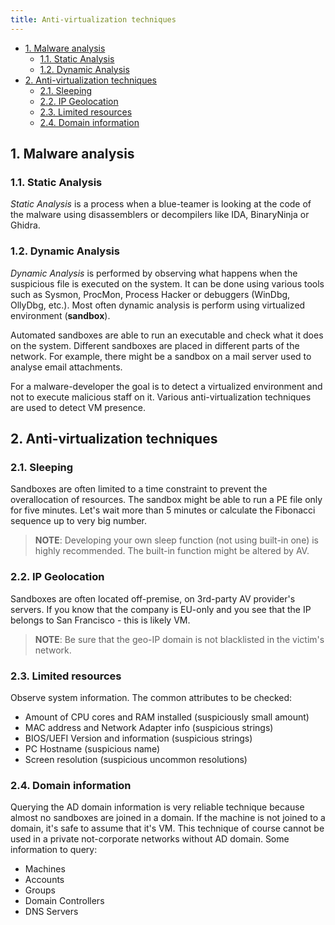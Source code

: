 ```yaml
---
title: Anti-virtualization techniques
---
```


- [1. Malware analysis](#1-malware-analysis)
  - [1.1. Static Analysis](#11-static-analysis)
  - [1.2. Dynamic Analysis](#12-dynamic-analysis)
- [2. Anti-virtualization techniques](#2-anti-virtualization-techniques)
  - [2.1. Sleeping](#21-sleeping)
  - [2.2. IP Geolocation](#22-ip-geolocation)
  - [2.3. Limited resources](#23-limited-resources)
  - [2.4. Domain information](#24-domain-information)

## 1. Malware analysis

### 1.1. Static Analysis
_Static Analysis_ is a process when a blue-teamer is looking at the code of the malware using disassemblers or decompilers like IDA, BinaryNinja or Ghidra.

### 1.2. Dynamic Analysis
_Dynamic Analysis_ is performed by observing what happens when the suspicious file is executed on the system. It can be done using various tools such as Sysmon, ProcMon, Process Hacker or debuggers (WinDbg, OllyDbg, etc.). Most often dynamic analysis is perform using virtualized environment (**sandbox**).

Automated sandboxes are able to run an executable and check what it does on the system. Different sandboxes are placed in different parts of the network. For example, there might be a sandbox on a mail server used to analyse email attachments.

For a malware-developer the goal is to detect a virtualized environment and not to execute malicious staff on it. Various anti-virtualization techniques are used to detect VM presence.

## 2. Anti-virtualization techniques

### 2.1. Sleeping
Sandboxes are often limited to a time constraint to prevent the overallocation of resources. The sandbox might be able to run a PE file only for five minutes. Let's wait more than 5 minutes or calculate the Fibonacci sequence up to very big number.

> **NOTE**: Developing your own sleep function (not using built-in one) is highly recommended. The built-in function might be altered by AV.

### 2.2. IP Geolocation
Sandboxes are often located off-premise, on 3rd-party AV provider's servers. If you know that the company is EU-only and you see that the IP belongs to San Francisco - this is likely VM.

> **NOTE**: Be sure that the geo-IP domain is not blacklisted in the victim's network.

### 2.3. Limited resources
Observe system information. The common attributes to be checked:

- Amount of CPU cores and RAM installed (suspiciously small amount)
- MAC address and Network Adapter info (suspicious strings)
- BIOS/UEFI Version and information (suspicious strings)
- PC Hostname (suspicious name)
- Screen resolution (suspicious uncommon resolutions)

### 2.4. Domain information
Querying the AD domain information is very reliable technique because almost no sandboxes are joined in a domain. If the machine is not joined to a domain, it's safe to assume that it's VM. This technique of course cannot be used in a private not-corporate networks without AD domain. Some information to query:

- Machines
- Accounts
- Groups
- Domain Controllers
- DNS Servers
